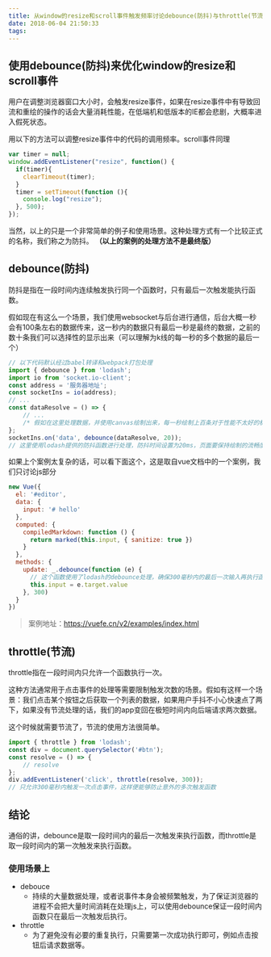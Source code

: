 ```yaml
---
title: 从window的resize和scroll事件触发频率讨论debounce(防抖)与throttle(节流)
date: 2018-06-04 21:50:33
tags:
---
```


## 使用debounce(防抖)来优化window的resize和scroll事件

用户在调整浏览器窗口大小时，会触发resize事件，如果在resize事件中有导致回流和重绘的操作的话会大量消耗性能，在低端机和低版本的IE都会悲剧，大概率进入假死状态。

用以下的方法可以调整resize事件中的代码的调用频率。scroll事件同理

```javascript
var timer = null;
window.addEventListener("resize", function() {
  if(timer){
    clearTimeout(timer);
  }
  timer = setTimeout(function (){
    console.log("resize");
  }, 500);
});
```

当然，以上的只是一个非常简单的例子和使用场景。这种处理方式有一个比较正式的名称，我们称之为防抖。
**（以上的案例的处理方法不是最终版）**

<!--more-->

## debounce(防抖)

防抖是指在一段时间内连续触发执行同一个函数时，只有最后一次触发能执行函数。

假如现在有这么一个场景，我们使用websocket与后台进行通信，后台大概一秒会有100条左右的数据传来，这一秒内的数据只有最后一秒是最终的数据，之前的数十条我们可以选择性的显示出来（可以理解为k线的每一秒的多个数据的最后一个）

```javascript
// 以下代码默认经过babel转译和webpack打包处理
import { debounce } from 'lodash';
import io from 'socket.io-client';
const address = '服务器地址';
const socketIns = io(address);
// ...
const dataResolve = () => {
    // ...
    /* 假如在这里处理数据，并使用canvas绘制出来，每一秒绘制上百条对于性能不太好的机器		会导致页面卡顿，严重的时候socket会与服务器断开连接 */
};
socketIns.on('data', debounce(dataResolve, 20));
// 这里使用lodash提供的防抖函数进行处理，防抖时间设置为20ms，页面要保持绘制的流畅度，每秒要有60帧，每一帧最多需要16ms，设置为20ms的间隔是为了最大限度防止浏览器在处理数据上花太多时间个阻塞了ui的绘制处理。如果在绘制ui的压力不会太大的前提下，时间也可以设置为16ms。
```

如果上个案例太复杂的话，可以看下面这个，这是取自vue文档中的一个案例，我们只讨论js部分

```javascript
new Vue({
  el: '#editor',
  data: {
    input: '# hello'
  },
  computed: {
    compiledMarkdown: function () {
      return marked(this.input, { sanitize: true })
    }
  },
  methods: {
    update: _.debounce(function (e) {
      // 这个函数使用了lodash的debounce处理，确保300毫秒内的最后一次输入再执行函数处理
      this.input = e.target.value
    }, 300)
  }
})
```
> 案例地址：https://vuefe.cn/v2/examples/index.html


## throttle(节流)

throttle指在一段时间内只允许一个函数执行一次。

这种方法通常用于点击事件的处理等需要限制触发次数的场景。假如有这样一个场景：我们点击某个按钮之后获取一个列表的数据，如果用户手抖不小心快速点了两下，如果没有节流处理的话，我们的app变回在极短时间内向后端请求两次数据。

这个时候就需要节流了，节流的使用方法很简单。

```javascript
import { throttle } from 'lodash';
const div = document.querySelector('#btn');
const resolve = () => {
    // resolve
};
div.addEventListener('click', throttle(resolve, 300));
// 只允许300毫秒内触发一次点击事件，这样便能够防止意外的多次触发函数
```

## 结论

通俗的讲，debounce是取一段时间内的最后一次触发来执行函数，而throttle是取一段时间内的第一次触发来执行函数。

### 使用场景上
- debouce
    - 持续的大量数据处理，或者说事件本身会被频繁触发，为了保证浏览器的进程不会把大量时间消耗在处理js上，可以使用debounce保证一段时间内函数只在最后一次触发后执行。
- throttle
    - 为了避免没有必要的重复执行，只需要第一次成功执行即可，例如点击按钮后请求数据等。

















